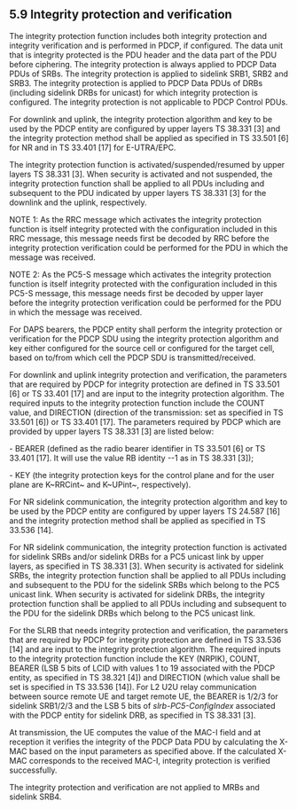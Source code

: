 ## 5.9 Integrity protection and verification

The integrity protection function includes both integrity protection and
integrity verification and is performed in PDCP, if configured. The data
unit that is integrity protected is the PDU header and the data part of
the PDU before ciphering. The integrity protection is always applied to
PDCP Data PDUs of SRBs. The integrity protection is applied to sidelink
SRB1, SRB2 and SRB3. The integrity protection is applied to PDCP Data
PDUs of DRBs (including sidelink DRBs for unicast) for which integrity
protection is configured. The integrity protection is not applicable to
PDCP Control PDUs.

For downlink and uplink, the integrity protection algorithm and key to
be used by the PDCP entity are configured by upper layers TS 38.331
\[3\] and the integrity protection method shall be applied as specified
in TS 33.501 \[6\] for NR and in TS 33.401 \[17\] for E-UTRA/EPC.

The integrity protection function is activated/suspended/resumed by
upper layers TS 38.331 \[3\]. When security is activated and not
suspended, the integrity protection function shall be applied to all
PDUs including and subsequent to the PDU indicated by upper layers TS
38.331 \[3\] for the downlink and the uplink, respectively.

NOTE 1: As the RRC message which activates the integrity protection
function is itself integrity protected with the configuration included
in this RRC message, this message needs first be decoded by RRC before
the integrity protection verification could be performed for the PDU in
which the message was received.

NOTE 2: As the PC5-S message which activates the integrity protection
function is itself integrity protected with the configuration included
in this PC5-S message, this message needs first be decoded by upper
layer before the integrity protection verification could be performed
for the PDU in which the message was received.

For DAPS bearers, the PDCP entity shall perform the integrity protection
or verification for the PDCP SDU using the integrity protection
algorithm and key either configured for the source cell or configured
for the target cell, based on to/from which cell the PDCP SDU is
transmitted/received.

For downlink and uplink integrity protection and verification, the
parameters that are required by PDCP for integrity protection are
defined in TS 33.501 \[6\] or TS 33.401 \[17\] and are input to the
integrity protection algorithm. The required inputs to the integrity
protection function include the COUNT value, and DIRECTION (direction of
the transmission: set as specified in TS 33.501 \[6\]) or TS 33.401
\[17\]. The parameters required by PDCP which are provided by upper
layers TS 38.331 \[3\] are listed below:

\- BEARER (defined as the radio bearer identifier in TS 33.501 \[6\] or
TS 33.401 \[17\]. It will use the value RB identity --1 as in TS 38.331
\[3\]);

\- KEY (the integrity protection keys for the control plane and for the
user plane are K~RRCint~ and K~UPint~, respectively).

For NR sidelink communication, the integrity protection algorithm and
key to be used by the PDCP entity are configured by upper layers TS
24.587 \[16\] and the integrity protection method shall be applied as
specified in TS 33.536 \[14\].

For NR sidelink communication, the integrity protection function is
activated for sidelink SRBs and/or sidelink DRBs for a PC5 unicast link
‎by upper layers, as specified in TS 38.331 \[3\]. When security is
activated for sidelink SRBs, the integrity protection ‎function shall be
applied to all PDUs including and subsequent to the PDU for the ‎sidelink
SRBs which belong to the PC5 unicast link.‎ When security is activated
for sidelink DRBs, the integrity protection ‎function shall be applied to
all PDUs including and subsequent to the PDU for the ‎sidelink DRBs which
belong to the PC5 unicast link.‎

For the SLRB that needs integrity protection and verification, the
parameters that are required by PDCP for integrity protection are
defined in TS 33.536 \[14\] and are input to the integrity protection
algorithm. The required inputs to the integrity protection function
include the KEY (NRPIK), COUNT, BEARER (LSB 5 bits of LCID with values 1
to 19 associated with the PDCP entity, as specified in TS 38.321 \[4\])
and DIRECTION (which value shall be set is specified in TS 33.536
\[14\]). For L2 U2U relay communication between source remote UE and
target remote UE, the BEARER is 1/2/3 for sidelink SRB1/2/3 and the LSB
5 bits of *slrb-PC5-ConfigIndex* associated with the PDCP entity for
sidelink DRB, as specified in TS 38.331 \[3\].

At transmission, the UE computes the value of the MAC-I field and at
reception it verifies the integrity of the PDCP Data PDU by calculating
the X-MAC based on the input parameters as specified above. If the
calculated X-MAC corresponds to the received MAC-I, integrity protection
is verified successfully.

The integrity protection and verification are not applied to MRBs and
sidelink SRB4.